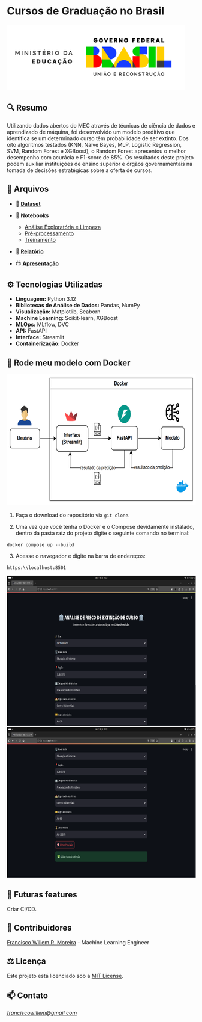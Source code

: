 # Cursos de Graduação no Brasil 

<img src="/docs/images/mec.png" alt="Logo MEC" width="475" height="175">


## :mag: Resumo

Utilizando dados abertos do MEC através de técnicas de ciência de dados e aprendizado de máquina, foi desenvolvido um modelo preditivo que identifica se um determinado curso têm probabilidade de ser extinto. Dos oito algoritmos testados (KNN, Naive Bayes, MLP, Logistic Regression, SVM, Random Forest e XGBoost), o Random Forest apresentou o melhor desempenho com acurácia e F1-score de 85%. Os resultados deste projeto podem auxiliar instituições de ensino superior e órgãos governamentais na tomada de decisões estratégicas sobre a oferta de cursos.


## :file_folder: Arquivos

 - :game_die: [**Dataset**](https://dadosabertos.mec.gov.br/indicadores-sobre-ensino-superior/item/183-cursos-de-graduacao-do-brasil)

- :orange_book: **Notebooks**
    - [Análise Exploratória e Limpeza](/notebooks/01_exploratory_data_analysis_and_cleaning.ipynb)
    - [Pré-processamento](/notebooks/02_data_preprocessing.ipynb)
    - [Treinamento](/notebooks/03_model_training.ipynb)

- :page_facing_up: [**Relatório**](/docs/)

- :tv: [**Apresentação**](/docs/apresentacao.pdf)


## :gear: Tecnologias Utilizadas

- **Linguagem:** Python 3.12
- **Bibliotecas de Análise de Dados:** Pandas, NumPy
- **Visualização:** Matplotlib, Seaborn
- **Machine Learning:** Scikit-learn, XGBoost
- **MLOps:** MLflow, DVC
- **API:** FastAPI
- **Interface:** Streamlit
- **Containerização:** Docker


## :whale: Rode meu modelo com Docker 

<img src="/docs/images/system_design.png" alt="System Design" width="700" height="350">

1. Faça o download do repositório via `git clone`.

2. Uma vez que você tenha o Docker e o Compose devidamente instalado, dentro da pasta raíz do projeto digite o seguinte comando no terminal:

```shell
docker compose up --build
```
3. Acesse o navegador e digite na barra de endereços:

```
https:\\localhost:8501
```

<img src="/docs/images/tela_1.png" alt="Tela 1" width="700" height="400">

<img src="/docs/images/tela_2.png" alt="Tela 2" width="700" height="400">


## :construction: Futuras features

Criar CI/CD.


## :busts_in_silhouette: Contribuidores

[Francisco Willem R. Moreira](https://github.com/willemromao) - Machine Learning Engineer


## :balance_scale: Licença

Este projeto está licenciado sob a [MIT License](/LICENCE).

## :mailbox: Contato

*franciscowillem@gmail.com*
